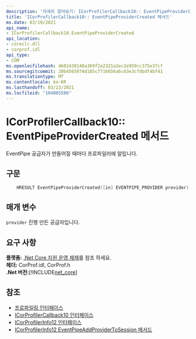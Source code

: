 ```yaml
---
description: '자세히 알아보기: ICorProfilerCallback10:: EventPipeProviderCreated 메서드'
title: 'ICorProfilerCallback10:: EventPipeProviderCreated 메서드'
ms.date: 03/19/2021
api_name:
- ICorProfilerCallback10.EventPipeProviderCreated
api_location:
- coreclr.dll
- corprof.idl
api_type:
- COM
ms.openlocfilehash: 4602438148a369f2a2321a2ec2e959cc375e37cf
ms.sourcegitcommit: 20b4565974d185c7716656a6c63e3cfdbdf4bf41
ms.translationtype: MT
ms.contentlocale: ko-KR
ms.lasthandoff: 03/23/2021
ms.locfileid: "104805586"
---
```

# <a name="icorprofilercallback10eventpipeprovidercreated-method"></a>ICorProfilerCallback10:: EventPipeProviderCreated 메서드

EventPipe 공급자가 만들어질 때마다 프로파일러에 알립니다.
  
## <a name="syntax"></a>구문  
  
```cpp  
    HRESULT EventPipeProviderCreated([in] EVENTPIPE_PROVIDER provider); 
```  
  
## <a name="parameters"></a>매개 변수

`provider` 진행 만든 공급자입니다.

## <a name="requirements"></a>요구 사항  

**플랫폼:** [.Net Core 지원 운영 체제](../../../core/install/windows.md?pivots=os-windows)를 참조 하세요.  
**헤더:** CorProf.idl, CorProf.h  
**.Net 버전:**[!INCLUDE[net_core](../../../../includes/net-core-50-md.md)]  
  
## <a name="see-also"></a>참조

- [프로파일링 인터페이스](profiling-interfaces.md)
- [ICorProfilerCallback10 인터페이스](icorprofilercallback10-interface.md)
- [ICorProfilerInfo12 인터페이스](icorprofilerinfo12-interface.md)
- [ICorProfilerInfo12 EventPipeAddProviderToSession 메서드](icorprofilerinfo12-eventpipeaddprovidertosession-method.md)
